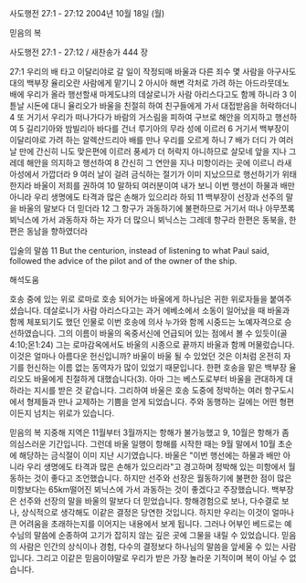사도행전 27:1 - 27:12 
2004년 10월 18일 (월)

믿음의 복



사도행전 27:1 - 27:12 / 새찬송가 444 장


27:1 우리의 배 타고 이달리야로 갈 일이 작정되매 바울과 다른 죄수 몇 사람을 아구사도대의 백부장 율리오란 사람에게 맡기니 2 아시아 해변 각처로 가려 하는 아드라뭇데노 배에 우리가 올라 행선할새 마게도냐의 데살로니가 사람 아리스다고도 함께 하니라 3 이튿날 시돈에 대니 율리오가 바울을 친절히 하여 친구들에게 가서 대접받음을 허락하더니 4 또 거기서 우리가 떠나가다가 바람의 거스림을 피하여 구브로 해안을 의지하고 행선하여 5 길리기아와 밤빌리아 바다를 건너 루기아의 무라 성에 이르러 6 거기서 백부장이 이달리야로 가려 하는 알렉산드리아 배를 만나 우리를 오르게 하니 7 배가 더디 가 여러 날 만에 간신히 니도 맞은편에 이르러 풍세가 더 허락지 아니하므로 살모네 앞을 지나 그레데 해안을 의지하고 행선하여 8 간신히 그 연안을 지나 미항이라는 곳에 이르니 라새아성에서 가깝더라 9 여러 날이 걸려 금식하는 절기가 이미 지났으므로 행선하기가 위태한지라 바울이 저희를 권하여 10 말하되 여러분이여 내가 보니 이번 행선이 하물과 배만 아니라 우리 생명에도 타격과 많은 손해가 있으리라 하되 11 백부장이 선장과 선주의 말을 바울의 말보다 더 믿더라 12 그 항구가 과동하기에 불편하므로 거기서 떠나 아무쪼록 뵈닉스에 가서 과동하자 하는 자가 더 많으니 뵈닉스는 그레데 항구라 한편은 동북을, 한편은 동남을 향하였더라

입술의 말씀
11 But the centurion, instead of listening to what Paul said, followed the advice of the pilot and of the owner of the ship.

해석도움





호송 중에 있는 위로
로마로 호송 되어가는 바울에게 하나님은 귀한 위로자들을 붙여주셨습니다. 데살로니가 사람 아리스다고는 과거 에베소에서 소동이 일어났을 때 바울과 함께 체포되기도 했던 인물로 이번 호송에 의사 누가와 함께 시중드는 노예자격으로 승선하였습니다. 그의 이름이 바울의 옥중서신에 언급되어 있는 점에서 볼 수 있듯이(골4:10;몬1:24) 그는 로마감옥에서도 바울의 시종으로 끝까지 바울과 함께 머물렀습니다. 이것은 얼마나 아름다운 헌신입니까? 바울이 바울 될 수 있었던 것은 이처럼 온전히 자기를 헌신하는 이름 없는 동역자가 많이 있었기 때문입니다. 한편 호송을 맡은 백부장 율리오도 바울에게 친절하게 대했습니다(3). 아마 그는 베스도로부터 바울을 관대하게 대하라는 지시를 받은 것 같습니다. 그리하여 바울은 호송 도중에 정박하는 여러 항구도시에서 형제들과 만나 교제하는 기쁨을 얻게 되었습니다. 주와 동행하는 길에는 어떤 형편이든지 넘치는 위로가 있습니다.  

믿음의 복
지중해 지역은 11월부터 3월까지는 항해가 불가능했고 9, 10월은 항해가 좀 의심스러운 기간입니다. 그런데 바울 일행이 항해를 시작한 때는 9월 말에서 10월 초순에 해당하는 금식절이 이미 지난 시기였습니다. 바울은 "이번 행선에는 하물과 배만 아니라 우리 생명에도 타격과 많은 손해가 있으리라"고 경고하며 정박해 있는 미항에서 월동하는 것이 좋다고 조언했습니다. 하지만 선주와 선장은 월동하기에 불편한 점이 많은 미항보다는 65km떨어진 뵈닉스에 가서 과동하는 것이 좋겠다고 주장했습니다. 백부장은 선주와 선장의 말을 바울의 말보다 더 믿었습니다. 항해경험으로 보나, 다수결로 보나, 상식적으로 생각해도 이같은 결정은 당연한 것입니다. 하지만 우리는 이것이 얼마나 큰 어려움을 초래하는지를 이어지는 내용에서 보게 됩니다. 그러나 어부인 베드로는 예수님의 말씀에 순종하여 고기가 잡히지 않는 깊은 곳에 그물을 내릴 수 있었습니다. 믿음의 사람은 인간의 상식이나 경험, 다수의 결정보다 하나님의 말씀을 앞세울 수 있는 사람입니다. 그리고 이같은 믿음이야말로 우리가 받은 가장 놀라운 기적이며 복이 아닐 수 없습니다.